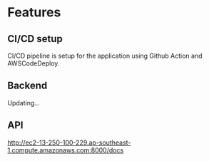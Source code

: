 # Features
## CI/CD setup
CI/CD pipeline is setup for the application using Github Action and AWSCodeDeploy.
## Backend
Updating...
## API
http://ec2-13-250-100-229.ap-southeast-1.compute.amazonaws.com:8000/docs
